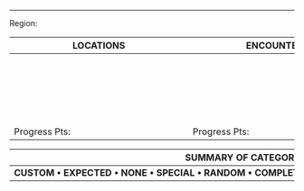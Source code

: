 ___
Region:

|<div style="width:300px">LOCATIONS</div>|<div style="width:300px">ENCOUNTERS</div>| <div style="width:300px">OBJECTS</div>|
|--------------|-----------------|-----------|
|  |  |
|  |  |
|  |  |
|  |  |
|  |  |
|  |  |
|  |  |
|  |  |
|  |  |
|  |  |
|  |  |
|  |  |
|  |  |
|  |  |
|  |  |
|  |  |
|  |  |
|  |  |
|  |  |
|  |  |
|  |  |
|Progress Pts:  |Progress Pts:    |Progress Pts:  |

|<div style="width:900px">SUMMARY OF CATEGORY ELEMENTS</div>|
|-----------------------------------------|
|**CUSTOM • EXPECTED • NONE • SPECIAL • RANDOM • COMPLETE**|
